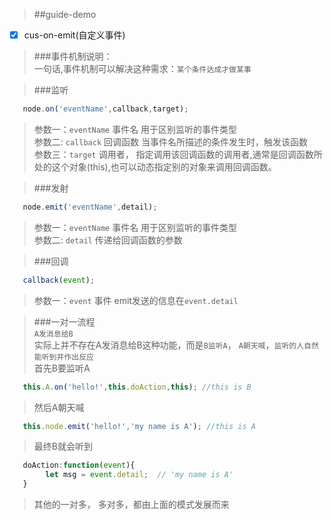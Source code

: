 > ##guide-demo 

- [x] cus-on-emit(自定义事件)

> ###事件机制说明：<br >
> 一句话,事件机制可以解决这种需求：`某个条件达成才做某事` <br >

> ###监听 <br >

```javascript
   node.on('eventName',callback,target);
```

> 参数一：`eventName` 事件名 用于区别监听的事件类型<br >
> 参数二: `callback` 回调函数 当事件名所描述的条件发生时，触发该函数<br >
> 参数三：`target` 调用者， 指定调用该回调函数的调用者,通常是回调函数所处的这个对象(this),也可以动态指定别的对象来调用回调函数。<br >

> ###发射 <br >

```javascript
   node.emit('eventName',detail);
```

> 参数一：`eventName` 事件名 用于区别监听的事件类型<br >
> 参数二: `detail` 传递给回调函数的参数<br >

> ###回调<br >
```javascript
   callback(event);
```
> 参数一：`event` 事件 emit发送的信息在`event.detail`<br >

> ###一对一流程<br >
> `A发消息给B`<br >
> 实际上并不存在A发消息给B这种功能，而是`B监听A`， `A朝天喊`，`监听的人自然能听到并作出反应` <br >
> 首先B要监听A <br >

```javascript
   this.A.on('hello!',this.doAction,this); //this is B 
```

> 然后A朝天喊 <br >

```javascript
   this.node.emit('hello!','my name is A'); //this is A
```

> 最终B就会听到 <br >

```javascript
   doAction:function(event){
        let msg = event.detail;  // 'my name is A'
   }
```

> 其他的一对多， 多对多，都由上面的模式发展而来




